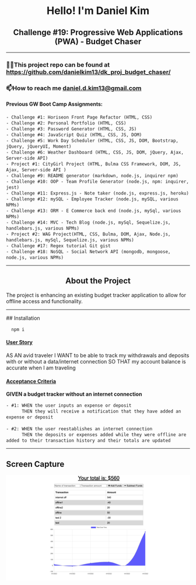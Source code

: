 <h1 align="center">Hello! I'm Daniel Kim</h1>
<h2 align="center">Challenge #19: Progressive Web Applications (PWA) - Budget Chaser</h2>

<hr />

### 👨‍💻This project repo can be found at https://github.com/danielkim13/dk_proj_budget_chaser/

### 📫How to reach me **daniel.d.kim13@gmail.com**

#### Previous GW Boot Camp Assignments:

    - Challenge #1: Horiseon Front Page Refactor (HTML, CSS)
    - Challenge #2: Personal Portfolio (HTML, CSS)
    - Challenge #3: Password Generator (HTML, CSS, JS)
    - Challenge #4: JavaScript Quiz (HTML, CSS, JS, DOM)
    - Challenge #5: Work Day Scheduler (HTML, CSS, JS, DOM, Bootstrap, jQuery, jQueryUI, Moment)
    - Challenge #6: Weather Dashboard (HTML, CSS, JS, DOM, jQuery, Ajax, Server-side API)
    - Project #1: CityGirl Project (HTML, Bulma CSS Framework, DOM, JS, Ajax, Server-side API )
    - Challenge #9: README generator (markdown, node.js, inquirer npm)
    - Challenge #10: OOP - Team Profile Generator (node.js, npm: inquirer, jest)
    - Challenge #11: Express.js - Note taker (node.js, express.js, heroku)
    - Challenge #12: mySQL - Employee Tracker (node.js, mySQL, various NPMs)
    - Challenge #13: ORM - E Commerce back end (node.js, mySql, various NPMs)
    - Challenge #14: MVC - Tech Blog (node.js, mySql, Sequelize.js, handlebars.js, various NPMs)
    - Project #2: WAG Project(HTML, CSS, Bulma, DOM, Ajax, Node.js, handlebars.js, mySql, Sequelize.js, various NPMs)
    - Challenge #17: Regex tutorial Git gist
    - Challenge #18: NoSQL - Social Network API (mongodb, mongoose, node.js, various NPMs)

<hr />

<h2 align="center"><b>About the Project</b></h4>

<p>The project is enhancing an existing budget tracker application to allow for offline access and functionality.</p>

<hr />
## Installation

      npm i

<h4><u>User Story</u></h4>

AS AN avid traveler
I WANT to be able to track my withdrawals and deposits with or without a data/internet connection
SO THAT my account balance is accurate when I am traveling 

<h4><u>Acceptance Criteria</u></h4>

<p><b>GIVEN a budget tracker without an internet connection</b></p>

    - #1: WHEN the user inputs an expense or deposit
          THEN they will receive a notification that they have added an expense or deposit

    - #2: WHEN the user reestablishes an internet connection
          THEN the deposits or expenses added while they were offline are added to their transaction history and their totals are updated


<hr />

## Screen Capture

![Screen Capture](./public/img/screenShot.png)

